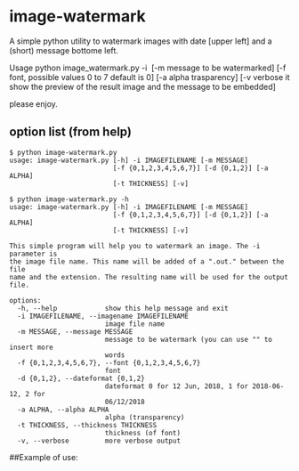 # image-watermark
A simple python utility to watermark images with date [upper left] and a (short) message bottome left. 

Usage python image_watermark.py -i <image file name> [-m message to be watermarked] [-f font, possible values 0 to 7 default is 0] [-a alpha trasparency] [-v verbose it show the preview of the result image and the message to be embedded]

please enjoy. 

## option list (from help)
```
$ python image-watermark.py 
usage: image-watermark.py [-h] -i IMAGEFILENAME [-m MESSAGE]
                          [-f {0,1,2,3,4,5,6,7}] [-d {0,1,2}] [-a ALPHA]
                          [-t THICKNESS] [-v]

$ python image-watermark.py -h
usage: image-watermark.py [-h] -i IMAGEFILENAME [-m MESSAGE]
                          [-f {0,1,2,3,4,5,6,7}] [-d {0,1,2}] [-a ALPHA]
                          [-t THICKNESS] [-v]

This simple program will help you to watermark an image. The -i parameter is
the image file name. This name will be added of a ".out." between the file
name and the extension. The resulting name will be used for the output file.

options:
  -h, --help            show this help message and exit
  -i IMAGEFILENAME, --imagename IMAGEFILENAME
                        image file name
  -m MESSAGE, --message MESSAGE
                        message to be watermark (you can use "" to insert more
                        words
  -f {0,1,2,3,4,5,6,7}, --font {0,1,2,3,4,5,6,7}
                        font
  -d {0,1,2}, --dateformat {0,1,2}
                        dateformat 0 for 12 Jun, 2018, 1 for 2018-06-12, 2 for
                        06/12/2018
  -a ALPHA, --alpha ALPHA
                        alpha (transparency)
  -t THICKNESS, --thickness THICKNESS
                        thickness (of font)
  -v, --verbose         more verbose output
```

##Example of use:

